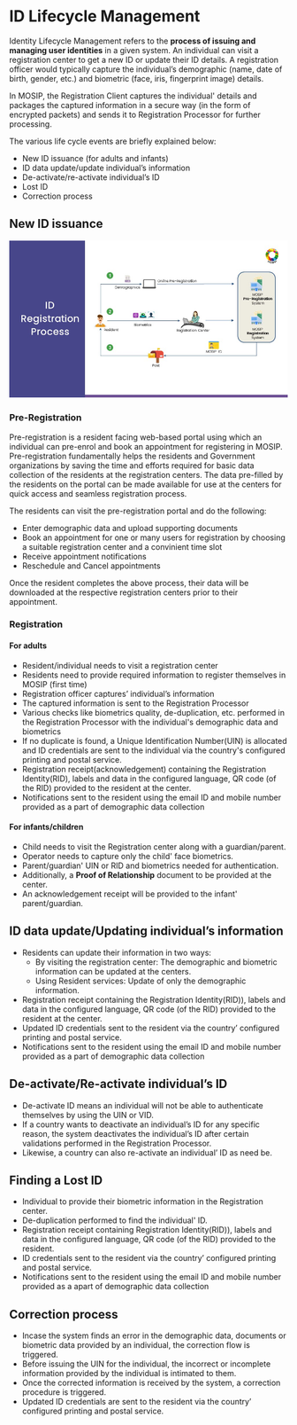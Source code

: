 # ID Lifecycle Management

Identity Lifecycle Management refers to the **process of issuing and managing user identities** in a given system. An individual can visit a registration center to get a new ID or update their ID details. A registration officer would typically capture the individual’s demographic (name, date of birth, gender, etc.) and biometric (face, iris, fingerprint image) details. 

In MOSIP, the Registration Client captures the individual' details and packages the captured information in a secure way (in the form of encrypted packets) and sends it to Registration Processor for further processing. 

The various life cycle events are briefly explained below:
* New ID issuance (for adults and infants)
* ID data update/update individual’s information
* De-activate/re-activate individual’s ID
* Lost ID
* Correction process

## New ID issuance 

![](_images/id-registration-process.jpg)

### Pre-Registration
Pre-registration is a resident facing web-based portal using which an individual can pre-enrol and book an appointment for registering in MOSIP. Pre-registration fundamentally helps the residents and Government organizations by saving the time and efforts required for basic data collection of the residents at the registration centers. The data pre-filled by the residents on the portal can be made available for use at the centers for quick access and seamless registration process.

The residents can visit the pre-registration portal and do the following:
* Enter demographic data and upload supporting documents
* Book an appointment for one or many users for registration by choosing a suitable registration center and a convinient time slot
* Receive appointment notifications
* Reschedule and Cancel appointments

Once the resident completes the above process, their data will be downloaded at the respective registration centers prior to their appointment.

### Registration
#### For adults
-	Resident/individual needs to visit a registration center
-	Residents need to provide required information to register themselves in MOSIP (first time)
-	Registration officer captures’ individual’s information
-	The captured information is sent to the Registration Processor
-	Various checks like biometrics quality, de-duplication, etc. performed in the Registration Processor with the individual's demographic data and biometrics
-	If no duplicate is found, a Unique Identification Number(UIN) is allocated and ID credentials are sent to the individual via the country's configured printing and postal service.
-	Registration receipt(acknowledgement) containing the Registration Identity(RID), labels and data in the configured language, QR code (of the RID) provided to the resident at the center.
-	Notifications sent to the resident using the email ID and mobile number provided as a part of demographic data collection

#### For infants/children

-	Child needs to visit the Registration center along with a guardian/parent.
-	Operator needs to capture only the child' face biometrics.
-	Parent/guardian' UIN or RID and biometrics needed for authentication.
-	Additionally, a **Proof of Relationship** document to be provided at the center.
-	An acknowledgement receipt will be provided to the infant' parent/guardian.

## ID data update/Updating individual’s information

-	Residents can update their information in two ways:
    * By visiting the registration center: The demographic and biometric information can be updated at the centers.
    * Using Resident services: Update of only the demographic information.
-  Registration receipt containing the Registration Identity(RID)), labels and data in the configured language, QR code (of the RID) provided to the resident at the center.
-	Updated ID credentials sent to the resident via the country’ configured printing and postal service.
-	Notifications sent to the resident using the email ID and mobile number provided as a part of demographic data collection

## De-activate/Re-activate individual’s ID

-	De-activate ID means an individual will not be able to authenticate themselves by using the UIN or VID. 
-	If a country wants to deactivate an individual’s ID for any specific reason, the system deactivates the individual’s ID after certain validations performed in the Registration Processor.
-	 Likewise, a country can also re-activate an individual’ ID as need be.

## Finding a Lost ID
-	Individual to provide their biometric information in the Registration center.
-  De-duplication performed to find the individual' ID.
-  Registration receipt containing Registration Identity(RID)), labels and data in the configured language, QR code (of the RID) provided to the resident.
-  ID credentials sent to the resident via the country’ configured printing and postal service.
- Notifications sent to the resident using the email ID and mobile number provided as a apart of demographic data collection

## Correction process
- Incase the system finds an error in the demographic data, documents or biometric data provided by an individual, the correction flow is triggered.
- Before issuing the UIN for the individual, the incorrect or incomplete information provided by the individual is intimated to them.
- Once the corrected information is received by the system, a correction procedure is triggered.
- Updated ID credentials are sent to the resident via the country’ configured printing and postal service.
   



